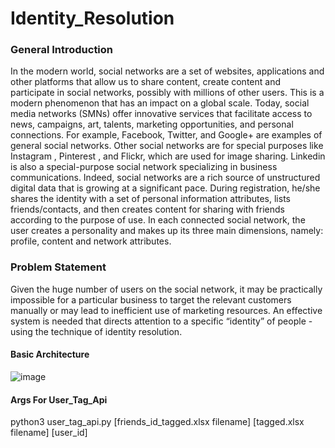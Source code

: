 # Identity_Resolution
### General Introduction
In the modern world, social networks are a set of websites, applications and other platforms that allow us to share content, create content and participate in social networks, possibly with millions of other users. This is a modern phenomenon that has an impact on a global scale.
Today, social media networks (SMNs) offer innovative services that facilitate access to news, campaigns, art, talents, marketing opportunities, and personal connections.
For example, Facebook, Twitter, and Google+ are examples of general social networks. Other social networks are for special purposes like Instagram , Pinterest , and Flickr, which are used for image sharing. Linkedin is also a special-purpose social network specializing in business communications.
Indeed, social networks are a rich source of unstructured digital data that is growing at a significant pace.
During registration, he/she shares the identity with a set of personal information attributes, lists friends/contacts, and then creates content for sharing with friends according to the purpose of use. In each connected social network, the user creates a personality and makes up its three main dimensions, namely: profile, content and network attributes.	

### Problem Statement
Given the huge number of users on the social network, it may be practically impossible for a particular business to target the relevant customers manually or may lead to inefficient use of marketing resources. An effective system is needed that directs attention to a specific “identity” of people - using the technique of identity resolution.

#### Basic Architecture 
![image](https://user-images.githubusercontent.com/42863227/66704638-7303e800-ed3b-11e9-901b-920e0439f1bd.png)

#### Args For User_Tag_Api
python3 user_tag_api.py [friends_id_tagged.xlsx filename] [tagged.xlsx filename] [user_id]
